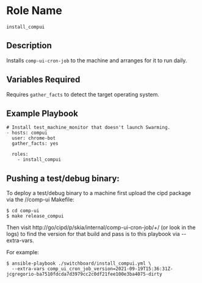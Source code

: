 # Role Name

`install_compui`

## Description

Installs `comp-ui-cron-job` to the machine and arranges for it to run daily.

## Variables Required

Requires `gather_facts` to detect the target operating system.

## Example Playbook

```
# Install test_machine_monitor that doesn't launch Swarming.
- hosts: compui
  user: chrome-bot
  gather_facts: yes

  roles:
    - install_compui

```

## Pushing a test/debug binary:

To deploy a test/debug binary to a machine first upload the cipd package via the
//comp-ui Makefile:

```
$ cd comp-ui
$ make release_compui
```

Then visit http://go/cipd/p/skia/internal/comp-ui-cron-job/+/ (or look in the
logs) to find the version for that build and pass is to this playbook via
--extra-vars.

For example:

```
$ ansible-playbook ./switchboard/install_compui.yml \
  --extra-vars comp_ui_cron_job_version=2021-09-19T15:36:31Z-jcgregorio-ba7510fdcda7d3979cc2c0df21fee100e3ba4075-dirty
```
